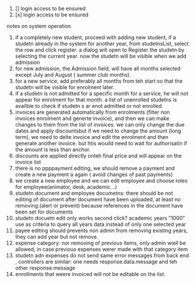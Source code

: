 1. [] login access to be ensured 
2. [x] login access to be ensured


 notes on system operation

1. if a completely new student, proceed with adding new student, if a studetn already in the system for another year, from studetnsList, select the row and click register.
a dialog will open to Register the studetn by selecting the current year. now the studetn will be visible when we add admission
2. for new admission, the Admission field, will have all months selected except July and August ( summer club months).
3. for a new service, add preferably all months from teh start so that the studetn will be visible for enrolment later.
4. if a studetn is not admitted for a specific month for a service, he will not appear for enrolment for that month. a list of unenrolled studetns is availble to check if studetn s ar enot admitted or not enrolled.
5. invoices are generated automatically from enrolments (filter non invoices enrolment and generte invoice), and then we can make changes to them from the list of invoices. we can only change the due dates and apply discountsbut if we need to change the amount (long term), we need to delte invoice and edit the enrolment and then generate another invoice. but htis wouild need to wait for authorisatin if the amount is less than anchor.
6. discounts are applied directly onteh final price and will appear on the invoice list
7. there is no ppppayment editing, we should remove a payment and create a new payment a again ( avoid changes of past payments)
8. we create a new employee and we can edit employee and choose roles for employee(animator, desk, academic...)
9. studetn document and employee documetns: there should be not editing of document after document have been uploaded, at least no removing.(alert or prevent) because references in the document have been set for documents
10. studetn docuetn edit only works second click?
academic years "1000" use as criteria to query all years data instead of only one selected year
11. payee editing should prevents non admin from removing existing years, they can add year but not remove.
12. expense category: nor removing of previous items, only  admin wiell be allowed, in case previous expenses werer made with that category item
13. studetn adn expenses do not send same error messages from back end , controllers are similar: one needs response.data.message and teh other response.message
 14. enrollments that weere invoiced will not be editable on the list.